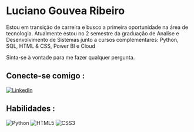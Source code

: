# Luciano Gouvea Ribeiro
Estou em transiçāo de carreira e busco a primeira oportunidade na área de tecnologia.
Atualmente estou no 2 semestre da graduação de Analise e Desenvolvimento de Sistemas junto a cursos complementares:
Python, SQL, HTML & CSS, Power BI e Cloud

Sinta-se à vontade para me fazer qualquer pergunta.

## Conecte-se comigo :
[![LinkedIn](https://img.shields.io/badge/LinkedIn-000?style=for-the-badge&logo=linkedin)](https://www.linkedin.com/in/luciano-ribeiro-2597a4285/)


## Habilidades :
![Python](https://img.shields.io/badge/Python-000?style=for-the-badge&logo=python)
![HTML5](https://img.shields.io/badge/HTML5-000?style=for-the-badge&logo=html5)
![CSS3](https://img.shields.io/badge/CSS3-000?style=for-the-badge&logo=css3&logoColor=264CE4)
